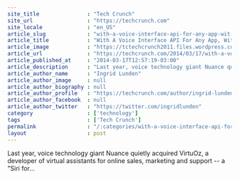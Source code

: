 ```yaml
---
site_title               : "Tech Crunch"
site_url                 : "https://techcrunch.com"
site_locale              : "en_US"
article_slug             : "with-a-voice-interface-api-for-any-app-wit-ai-wants-to-be-the-twilio-for-natural-language"
article_title            : "With A Voice Interface API For Any App, Wit.ai Wants To Be The Twilio For Natural Language"
article_image            : "https://tctechcrunch2011.files.wordpress.com/2014/03/screen-shot-2014-03-17-at-17-04-47.png?w=764&h=400&crop=1"
article_url              : "https://techcrunch.com/2014/03/17/with-a-voice-interface-api-for-any-app-wit-ai-wants-to-be-the-twilio-for-natural-language/"
article_published_at     : "2014-03-17T12:57:19-03:00"
article_description      : "Last year, voice technology giant Nuance quietly acquired VirtuOz, a developer of virtual assistants for online sales, marketing and support -- a 'Siri for..."
article_author_name      : "Ingrid Lunden"
article_author_image     : null
article_author_biography : null
article_author_profile   : "https://techcrunch.com/author/ingrid-lunden/"
article_author_facebook  : null
article_author_twitter   : "https://twitter.com/ingridlunden"
category                 : ['technology']
tags                     : ['Tech Crunch']
permalink                : "/:categories/with-a-voice-interface-api-for-any-app-wit-ai-wants-to-be-the-twilio-for-natural-language/"
layout                   : post
---
```


Last year, voice technology giant Nuance quietly acquired VirtuOz, a developer of virtual assistants for online sales, marketing and support -- a "Siri for...
